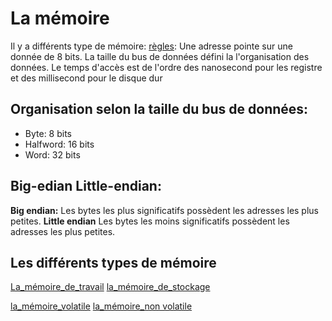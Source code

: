 La mémoire
===========

Il y a différents type de mémoire:
[règles](règles):
Une adresse pointe sur une donnée de 8 bits.
La taille du bus de données défini la l'organisation des données.
Le temps d'accès est de l'ordre des nanosecond pour les registre et des millisecond pour le disque dur

## Organisation selon la taille du bus de données:
* Byte: 8 bits
* Halfword: 16 bits
* Word: 32 bits

## Big-edian Little-endian:
**Big endian:**
Les bytes les plus significatifs possèdent les adresses les plus petites.
**Little endian**
Les bytes les moins significatifs possèdent les adresses les plus petites.

## Les différents types de mémoire
[La_mémoire_de_travail](La_mémoire_de_travail)
[la_mémoire_de_stockage](la_mémoire_de_stockage)

[la_mémoire_volatile](la_mémoire_volatile)
[la_mémoire_non volatile](la_mémoire_non-volatile)

